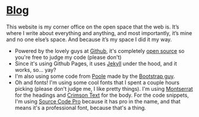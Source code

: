 # [Blog](http://blog.campinhos.pt)
This website is my corner office on the open space that the web is. It’s where I write about everything and anything, and most importantly, it’s mine and no one else’s space. And because it’s my space I did it my way.

+ Powered by the lovely guys at [Github](https://github.com/), it's completely [open source](https://github.com/joaocampinhos/blog) so you're free to judge my code (please don't)
+ Since it's using Github Pages, it uses [Jekyll](https://jekyllrb.com/) under the hood, and it works, so... yay?
+ I'm also using some code from [Poole](http://getpoole.com/) made by the [Bootstrap guy](https://twitter.com/mdo).
+ Oh and fonts! I'm using some cool fonts that I spent a couple hours picking (please don't judge me, I like pretty things). I'm using [Montserrat](https://www.google.com/fonts/specimen/Montserrat) for the headings and [Crimson Text](https://www.google.com/fonts/specimen/Crimson+Text) for the body. For the code snippets, I'm using [Source Code Pro](https://www.google.com/fonts/specimen/Source+Code+Pro) because it has pro in the name, and that means it's a professional font, because that's a thing.

